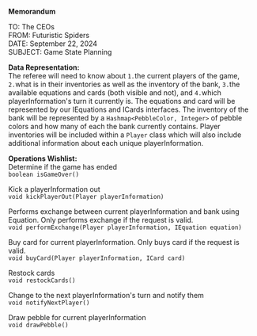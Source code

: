 __Memorandum__

TO: The CEOs  
FROM: Futuristic Spiders  
DATE: September 22, 2024  
SUBJECT: Game State Planning

__Data Representation:__  
The referee will need to know about `1.`the current players of the game, `2.`what is in their 
inventories as well as the inventory of the bank, `3.`the available equations and cards (both 
visible and not), and `4.`which playerInformation's turn it currently is. The equations and card will be 
represented by our IEquations and ICards interfaces. The inventory of the bank will be represented 
by a `Hashmap<PebbleColor, Integer>` of pebble colors and how many of each the bank currently 
contains. Player inventories will be included within a `Player` class which will also include 
additional information about each unique playerInformation.


__Operations Wishlist:__  
Determine if the game has ended  
`boolean isGameOver()`  

Kick a playerInformation out  
`void kickPlayerOut(Player playerInformation)`

Performs exchange between current playerInformation and bank using Equation. Only performs exchange if the 
request is valid.  
`void performExchange(Player playerInformation, IEquation equation)`

Buy card for current playerInformation. Only buys card if the request is valid.  
`void buyCard(Player playerInformation, ICard card)`

Restock cards  
`void restockCards()`

Change to the next playerInformation's turn and notify them  
`void notifyNextPlayer()`

Draw pebble for current playerInformation  
`void drawPebble()`